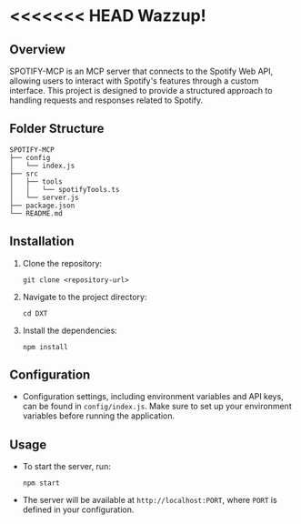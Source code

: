 <<<<<<< HEAD
Wazzup!
=======
## Overview
SPOTIFY-MCP is an MCP server that connects to the Spotify Web API, allowing users to interact with Spotify's features through a custom interface. This project is designed to provide a structured approach to handling requests and responses related to Spotify.

## Folder Structure
```
SPOTIFY-MCP
├── config
│   └── index.js
├── src
│   ├── tools
│   │   └── spotifyTools.ts
│   └── server.js
├── package.json
└── README.md
```

## Installation
1. Clone the repository:
   ```
   git clone <repository-url>
   ```
2. Navigate to the project directory:
   ```
   cd DXT
   ```
3. Install the dependencies:
   ```
   npm install
   ```

## Configuration
- Configuration settings, including environment variables and API keys, can be found in `config/index.js`. Make sure to set up your environment variables before running the application.

## Usage
- To start the server, run:
   ```
   npm start
   ```
- The server will be available at `http://localhost:PORT`, where `PORT` is defined in your configuration.

